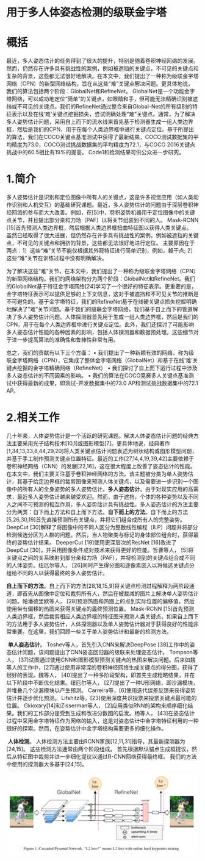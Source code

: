# 用于多人体姿态检测的级联金字塔

# 概括

​	最近，多人姿态估计的任务得到了很大的提升，特别是随着卷积神经网络的发展。然而，仍然存在许多具有挑战性的案例，例如被遮挡的关键点，不可见的关键点和复杂的背景，这些都无法很好地解决。在本文中，我们提出了一种称为级联金字塔网络（CPN）的新型网络结构，旨在从这些“难”关键点解决问题。更具体地说，我们的算法包括两个阶段：GlobalNet和RefineNet。 GlobalNet是一个功能金字塔网络，可以成功地定位“简单”的关键点，如眼睛和手，但可能无法精确识别被遮挡或不可见的关键点。我们的RefineNet通过整合来自Global-Net的所有级别的特征表示以及在线’难‘关键点挖掘损失，尝试明确处理“难”关键点。通常，为了解决多人姿势估计问题，采用自上而下的流水线来首先基于检测器生成一组人类边界框，然后是我们的CPN，用于在每个人类边界框中进行关键点定位。基于所提出的算法，我们在COCO关键点基准测试中获得了最新结果，COCO测试数据集的平均精度为73.0，COCO测试挑战数据集的平均精度为72.1，与COCO 2016关键点挑战中的60.5相比有19%的提高。 Code1和检测结果可供公众进一步研究。

# 1.简介

​	多人姿势估计是识别和定位图像中所有人的关键点，这是许多视觉应用（如人类动作识别和人机交互）的基础研究课题。
​	最近，多人姿势估计的问题由于深层卷积神经网络的参与而大大改善。例如，在[5]中，卷积姿势机器用于定位图像中的关键点关节，并且提出部分亲和力场（PAF）以将关节组装到不同的人。 Mask-RCNN [15]首先预测人类边界框，然后根据人类边界框扭曲特征图以获得人类关键点。 虽然已经取得了很大进展，但仍然存在许多具有挑战性的案例，例如被遮挡的关键点，不可见的关键点和拥挤的背景，这些都无法很好地进行定位。 主要原因在于两点：1）这些“难”关节不能仅根据其外观特征进行简单识别，例如，躯干点; 2）这些“难”关节在训练过程中没有明确解决。

​	为了解决这些“难”关节，在本文中，我们提出了一种称为级联金字塔网络（CPN）的新型网络结构。我们的网络架构分为两个阶段：GlobalNet和RefineNet。我们的GlobalNet基于特征金字塔网络[24]学习了一个很好的特征表示。更重要的是，金字塔特征表示可以提供足够的上下文信息，这对于被遮挡和不可见关节的推断是不可避免的。基于金字塔特征，我们的RefineNet基于在线硬关键点损失挖掘明确地解决了“难”关节问题。
​	基于我们的级联金字塔网络，我们基于自上而下的管道解决了多人姿势估计问题。人体探测器首先用于生成一组人类边界框，然后是我们的CPN，用于在每个人类边界框中进行关键点定位。此外，我们还探讨了可能影响多人姿态估计性能的各种因素的影响，包括人体探测器和数据预处理。这些细节对于进一步提高算法的准确性和鲁棒性非常有用。

总之，我们的贡献有以下三个方面：
• 我们提出了一种新颖有效的网络，称为级联金字塔网络（CPN），它集成了整体金字塔网络（GlobalNet）和基于在线'难‘关键点挖掘的金字塔精确网络（RefineNet）
• 我们探讨了自上而下运行过程中涉及多人姿态估计的不同因素的影响。
• 我们的算法在COCO竞赛多人关键点基准测试中获得最新的成果，即测试-开发数据集中的73.0 AP和测试挑战数据集中的72.1 AP。

# 2.相关工作

​    几十年来，人体姿势估计是一个活跃的研究课题。解决人体姿态估计问题的经典方法主要采用光子结构技术[10,1]或图形模型[7]。更具体地说，经典著作[1,34,13,33,8,44,29,20]将人类关键点估计问题表述为树状结构或图形模型问题，并基于手工制作预测关键点位置特征。最近的工作[27,14,4,19,39,42]主要依赖于卷积神经网络（CNN）的发展[22,16]，这在很大程度上改善了姿态估计的性能。在本文中，我们主要关注基于卷积神经网络的方法。该主题被分类为单人姿势估计，其基于给定边界框的裁剪图像来预测人体关键点，以及需要进一步识别一个图像中的所有人的全身姿势的多人姿势估计。
​	**多人姿态估计**。由于对现实应用的高需求，最近多人姿势估计越来越受欢迎。然而，由于遮挡，个体的各种姿势以及不同人之间不可预测的相互作用，多人姿势估计具有挑战性。多人姿态估计的方法主要分为两类：自下而上方法和自上而下方法。
​	**自下而上的方法**。自下而上的方法[5,26,30,19]首先直接预测所有关键点，并将它们组合成所有人的完整姿势。 DeepCut [30]解释了将图像中的不同人区分为整数线性编程（ILP）问题并将部分检测候选分区为人群的问题。然后，当人物聚类与标记的身体部位组合时，获得最终的姿势估计结果。 DeeperCut [19]使用更深层次的ResNet [16]改进了DeepCut [30]，并采用图像条件成对技术来获得更好的性能。哲曹等人， [5]将关键点之间的关系映射到部分亲和力场（PAF），并将检测到的关键点组合成不同的人体姿势。纽厄尔等人， [26]同时产生得分图和逐像素嵌入以将候选关键点分组给不同的人以获得最终的多人姿势估计。	

​	**自上而下的方法**。自上而下的方法[28,18,15,9]将关键点检测过程解释为两阶段通道，即首先从图像中定位和裁剪所有人，然后在被裁减的图片上解决单人姿势估计问题。帕潘德里欧等人， [28]预测热图和热图上的点到实际位置的偏移值，然后使用带有偏移的热图来获得关键点的最终预测位置。 Mask-RCNN [15]首先预测人类边界框，然后裁剪相应人类边界框的特征图来预测人类关键点。如果自上而下的方法用于多人姿势估计，人体探测器以及单人姿势估计器对于获得良好的性能非常重要。在这里，我们回顾一些关于单人姿势估计和最新的检测方法。

​	**单人姿态估计**。 Toshev等人，首先引入CNN来解决DeepPose [38]工作中的姿态估计问题，该问题提出了CNN姿态回归器的级联来处理姿态估计。 Tompson等人， [37]试图通过使用CNN和图形模型预测关键点的热图来解决问题。后来如魏等人的工作中，[27]通过使用非常深的卷积神经网络生成关键点的得分图，获得了很好的表现。魏等人， [40]提出了一种多阶段架构，即首先生成粗略结果，并在以下阶段中不断优化结果。纽厄尔等人， [27]提出了一种U形网络，即沙漏模块，并堆叠几个沙漏模块以产生预测。 Carreira等，[6]使用迭代误差反馈来获得姿势估计并逐步优化预测。 Lifshitz等，[23]使用深度共识投票来投票关键点最可能的位置。 Gkioxary[14]和Zisserman等人， [2]应用类似RNN的架构来顺序细化结果。我们的工作部分是受到生成和改进分数图的启发。杨等人， [43]在姿态估计过程中采用金字塔特征作为网络的输入，这是对姿态估计中金字塔特征利用的一种很好的探索。然而，在姿势估计中金字塔结构需要更多的细化操作。

​	**人体检测**。 人体检测方法主要由RCNN家族[12,11,31]指导，其最新探测器为[24,15]。 这些检测方法通常由两个阶段组成。 首先根据默认锚点生成框提议，然后从特征图中裁剪并进一步细化提议以通过R-CNN网络获得最终框。 我们的方法中使用的探测器大多基于[24,15]。



![](https://raw.githubusercontent.com/lxy5513/Markdown_image_dateset/master/Xnip2018-11-26_09-12-24.png)